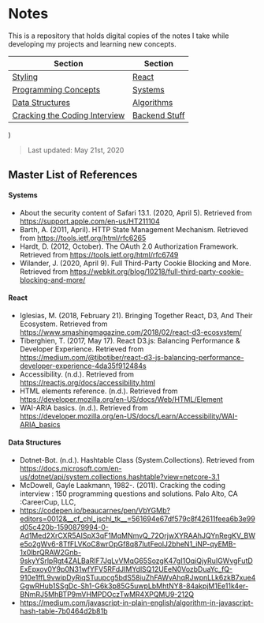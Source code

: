# Notes

This is a repository that holds digital copies of the notes I take while developing my projects and learning new concepts.

| Section | Section |
|--|--|
| [Styling](styling/index.md) | [React](react/index.md) |
| [Programming Concepts](programming_concepts/index.md) | [Systems](systems/index.md) |
| [Data Structures](data_structures/index.md) | [Algorithms](algorithms/index.md) |
| [Cracking the Coding Interview](cracking_the_coding_interview/index.md) | [Backend Stuff](backend/index.md) |
)
> Last updated: May 21st, 2020


## Master List of References

#### Systems

- About the security content of Safari 13.1. (2020, April 5). Retrieved from https://support.apple.com/en-us/HT211104
- Barth, A. (2011, April). HTTP State Management Mechanism. Retrieved from https://tools.ietf.org/html/rfc6265
- Hardt, D. (2012, October). The OAuth 2.0 Authorization Framework. Retrieved from https://tools.ietf.org/html/rfc6749
- Wilander, J. (2020, April 9). Full Third-Party Cookie Blocking and More. Retrieved from https://webkit.org/blog/10218/full-third-party-cookie-blocking-and-more/

#### React

- Iglesias, M. (2018, February 21). Bringing Together React, D3, And Their Ecosystem. Retrieved from https://www.smashingmagazine.com/2018/02/react-d3-ecosystem/
- Tiberghien, T. (2017, May 17). React D3.js: Balancing Performance & Developer Experience. Retrieved from https://medium.com/@tibotiber/react-d3-js-balancing-performance-developer-experience-4da35f912484s
- Accessibility. (n.d.). Retrieved from https://reactjs.org/docs/accessibility.html
- HTML elements reference. (n.d.). Retrieved from https://developer.mozilla.org/en-US/docs/Web/HTML/Element
- WAI-ARIA basics. (n.d.). Retrieved from https://developer.mozilla.org/en-US/docs/Learn/Accessibility/WAI-ARIA_basics


#### Data Structures

- Dotnet-Bot. (n.d.). Hashtable Class (System.Collections). Retrieved from https://docs.microsoft.com/en-us/dotnet/api/system.collections.hashtable?view=netcore-3.1
- McDowell, Gayle Laakmann, 1982-. (2011). Cracking the coding interview : 150 programming questions and solutions. Palo Alto, CA :CareerCup, LLC,
- https://codepen.io/beaucarnes/pen/VbYGMb?editors=0012&__cf_chl_jschl_tk__=561694e67df579c8f42611feea6b3e99d05c420b-1590879994-0-Ad1Med2XrCXR5AISpX3qF1MqMNmvQ_72OrjwXYRAAhJQYnRegKV_BWe5o2gWv6-8TfFLVKoC8wrOpGf8q87lutFeolJ2bheN1_iNP-qyEMB-1x0lbrQRAW2Gnb-9skyYSrlpRgt4ZALBaRIF7JqLvVMqG65SozgK47gI1OqiQjyRuIGWvgFutDExEpxoy0Y9p0N31wfYFV5RFdJIMYdlSQ12UEeN0VozbDuaYc_fQ-910e1ffL9vwipDyRiqSTuupcg5bdS58iuZhFAWvAhqRJwpnLLk6zkB7xue4GgwRHub1SSgDc-Sh1-G6k3p85G5uwpLbMhtNY8-84akpjM1Ee11k4er-BNmRJ5MhBTP9mVHMPDOczTwMR4XPQMU9-212Q
- https://medium.com/javascript-in-plain-english/algorithm-in-javascript-hash-table-7b0464d2b81b